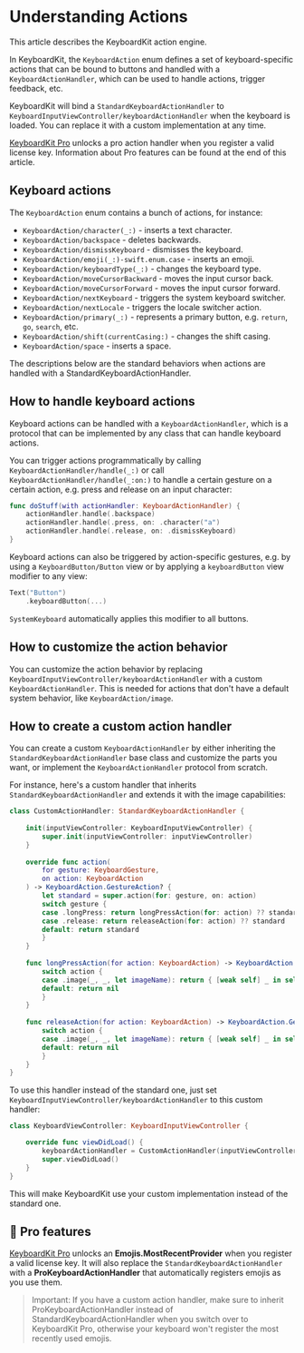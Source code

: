 # Understanding Actions

This article describes the KeyboardKit action engine.

In KeyboardKit, the ``KeyboardAction`` enum defines a set of keyboard-specific actions that can be bound to buttons and handled with a ``KeyboardActionHandler``, which can be used to handle actions, trigger feedback, etc.

KeyboardKit will bind a ``StandardKeyboardActionHandler`` to ``KeyboardInputViewController/keyboardActionHandler`` when the keyboard is loaded. You can replace it with a custom implementation at any time.

[KeyboardKit Pro][Pro] unlocks a pro action handler when you register a valid license key. Information about Pro features can be found at the end of this article.



## Keyboard actions

The ``KeyboardAction`` enum contains a bunch of actions, for instance:

* ``KeyboardAction/character(_:)`` - inserts a text character.
* ``KeyboardAction/backspace`` - deletes backwards.
* ``KeyboardAction/dismissKeyboard`` - dismisses the keyboard.
* ``KeyboardAction/emoji(_:)-swift.enum.case`` - inserts an emoji.
* ``KeyboardAction/keyboardType(_:)`` - changes the keyboard type.
* ``KeyboardAction/moveCursorBackward`` - moves the input cursor back.
* ``KeyboardAction/moveCursorForward`` - moves the input cursor forward.
* ``KeyboardAction/nextKeyboard`` - triggers the system keyboard switcher.
* ``KeyboardAction/nextLocale`` - triggers the locale switcher action.
* ``KeyboardAction/primary(_:)`` - represents a primary button, e.g. `return`, `go`, `search`, etc.
* ``KeyboardAction/shift(currentCasing:)`` - changes the shift casing.
* ``KeyboardAction/space`` - inserts a space.

The descriptions below are the standard behaviors when actions are handled with a StandardKeyboardActionHandler.



## How to handle keyboard actions

Keyboard actions can be handled with a ``KeyboardActionHandler``, which is a protocol that can be implemented by any class that can handle keyboard actions. 

You can trigger actions programmatically by calling ``KeyboardActionHandler/handle(_:)`` or call ``KeyboardActionHandler/handle(_:on:)`` to handle a certain gesture on a certain action, e.g. press and release on an input character:

```swift
func doStuff(with actionHandler: KeyboardActionHandler) {
    actionHandler.handle(.backspace)
    actionHandler.handle(.press, on: .character("a")
    actionHandler.handle(.release, on: .dismissKeyboard)
}
```

Keyboard actions can also be triggered by action-specific gestures, e.g. by using a ``KeyboardButton/Button`` view or by applying a `keyboardButton` view modifier to any view:

```swift
Text("Button")
    .keyboardButton(...)
```

``SystemKeyboard`` automatically applies this modifier to all buttons.



## How to customize the action behavior

You can customize the action behavior by replacing ``KeyboardInputViewController/keyboardActionHandler`` with a custom ``KeyboardActionHandler``. This is needed for actions that don't have a default system behavior, like ``KeyboardAction/image``.



## How to create a custom action handler

You can create a custom ``KeyboardActionHandler`` by either inheriting the ``StandardKeyboardActionHandler`` base class and customize the parts you want, or implement the ``KeyboardActionHandler`` protocol from scratch. 

For instance, here's a custom handler that inherits ``StandardKeyboardActionHandler`` and extends it with the image capabilities:

```swift
class CustomActionHandler: StandardKeyboardActionHandler {
    
    init(inputViewController: KeyboardInputViewController) {
        super.init(inputViewController: inputViewController)
    }
    
    override func action(
        for gesture: KeyboardGesture, 
        on action: KeyboardAction
    ) -> KeyboardAction.GestureAction? {
        let standard = super.action(for: gesture, on: action)
        switch gesture {
        case .longPress: return longPressAction(for: action) ?? standard
        case .release: return releaseAction(for: action) ?? standard
        default: return standard
        }
    }
    
    func longPressAction(for action: KeyboardAction) -> KeyboardAction.GestureAction? {
        switch action {
        case .image(_, _, let imageName): return { [weak self] _ in self?.saveImage(named: imageName) }
        default: return nil
        }
    }
    
    func releaseAction(for action: KeyboardAction) -> KeyboardAction.GestureAction? {
        switch action {
        case .image(_, _, let imageName): return { [weak self] _ in self?.copyImage(named: imageName) }
        default: return nil
        }
    }
}
```

To use this handler instead of the standard one, just set ``KeyboardInputViewController/keyboardActionHandler`` to this custom handler:

```swift
class KeyboardViewController: KeyboardInputViewController {

    override func viewDidLoad() {
        keyboardActionHandler = CustomActionHandler(inputViewController: self)
        super.viewDidLoad()
    }
}
```

This will make KeyboardKit use your custom implementation instead of the standard one.



## 👑 Pro features

[KeyboardKit Pro][Pro] unlocks an **Emojis.MostRecentProvider** when you register a valid license key. It will also replace the ``StandardKeyboardActionHandler`` with a **ProKeyboardActionHandler** that automatically registers emojis as you use them.

> Important: If you have a custom action handler, make sure to inherit ProKeyboardActionHandler instead of StandardKeyboardActionHandler when you switch over to KeyboardKit Pro, otherwise your keyboard won't register the most recently used emojis.



[Pro]: https://github.com/KeyboardKit/KeyboardKitPro
